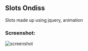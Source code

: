 ## Slots Ondiss

Slots made up using jquery, animation

### Screenshot:

![screenshot](https://raw.github.com/mmendiondo/Slots/master/screenshot.jpg)
